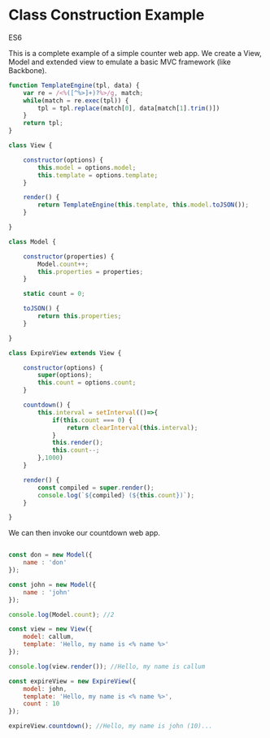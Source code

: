 # Class Construction Example

<div class="spec es6">ES6</div>

This is a complete example of a simple counter web app. We create a View, Model and extended view to emulate a basic MVC framework (like Backbone).

```javascript
function TemplateEngine(tpl, data) {
    var re = /<%([^%>]+)?%>/g, match;
    while(match = re.exec(tpl)) {
        tpl = tpl.replace(match[0], data[match[1].trim()])
    }
    return tpl;
}

class View {

    constructor(options) {
        this.model = options.model;
        this.template = options.template;
    }

    render() {
        return TemplateEngine(this.template, this.model.toJSON());
    }

}

class Model {

    constructor(properties) {
        Model.count++;
        this.properties = properties;
    }

    static count = 0;

    toJSON() {
        return this.properties;
    }

}

class ExpireView extends View {

    constructor(options) {
        super(options);
        this.count = options.count;
    }

    countdown() {
        this.interval = setInterval(()=>{
            if(this.count === 0) {
                return clearInterval(this.interval);
            }
            this.render();
            this.count--;
        },1000)
    }

    render() {
        const compiled = super.render();
        console.log(`${compiled} (${this.count})`);
    }

}
```

We can then invoke our countdown web app.

```javascript

const don = new Model({
    name : 'don'
});

const john = new Model({
    name : 'john'
});

console.log(Model.count); //2

const view = new View({
    model: callum,
    template: 'Hello, my name is <% name %>'
});

console.log(view.render()); //Hello, my name is callum

const expireView = new ExpireView({
    model: john,
    template: 'Hello, my name is <% name %>',
    count : 10
});

expireView.countdown(); //Hello, my name is john (10)...

```
